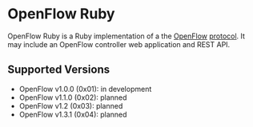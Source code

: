 # OpenFlow Ruby

OpenFlow Ruby is a Ruby implementation of a the [OpenFlow](http://www.openflow.org/) [protocol](https://www.opennetworking.org/sdn-resources/onf-specifications/openflow). 
It may include an OpenFlow controller web application and REST API.


## Supported Versions

- OpenFlow v1.0.0 (0x01):  in development
- OpenFlow v1.1.0 (0x02):  planned
- OpenFlow v1.2 (0x03):  planned
- OpenFlow v1.3.1 (0x04):  planned
